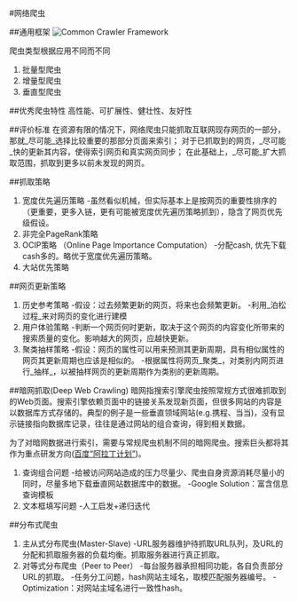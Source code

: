 #网络爬虫

##通用框架
![Common Crawler Framework](http://simondolph.github.io/posts/images/common-crawler-framework.png)

爬虫类型根据应用不同而不同
1. 批量型爬虫
2. 增量型爬虫
3. 垂直型爬虫

##优秀爬虫特性
高性能、可扩展性、健壮性、友好性

##评价标准
在资源有限的情况下，网络爬虫只能抓取互联网现存网页的一部分，那就_尽可能_选择比较重要的那部分页面来索引；
对于已抓取到的网页，_尽可能_快的更新其内容，使得索引网页和真实网页同步；
在此基础上，_尽可能_扩大抓取范围，抓取到更多以前未发现的网页。

##抓取策略
1. 宽度优先遍历策略
-虽然看似机械，但实际基本上是按网页的重要性排序的（更重要，更多入链，更有可能被宽度优先遍历策略抓到），隐含了网页优先级假设。
2. 非完全PageRank策略
3. OCIP策略 （Online Page Importance Computation）
-分配cash, 优先下载cash多的。略优于宽度优先遍历策略。
4. 大站优先策略

##网页更新策略
1. 历史参考策略
-假设：过去频繁更新的网页，将来也会频繁更新。
-利用_泊松过程_来对网页的变化进行建模
2. 用户体验策略
-判断一个网页何时更新，取决于这个网页的内容变化所带来的搜索质量的变化。影响越大的网页，应越快更新。
3. 聚类抽样策略
-假设：网页的属性可以用来预测其更新周期，具有相似属性的网页其更新周期也应该是相似的。
-根据属性将网页_聚类_，对类别内网页进行_抽样_，以被抽样网页的更新周期作为类别的更新周期。

##暗网抓取(Deep Web Crawling)
暗网指搜索引擎爬虫按照常规方式很难抓取到的Web页面。搜索引擎依赖页面中的链接关系发现新页面，但很多网站的内容是以数据库方式存储的。典型的例子是一些垂直领域网站(e.g.携程、当当)，没有显示链接指向数据库记录，往往是通过网站的组合查询，得到相关数据。

为了对暗网数据进行索引，需要与常规爬虫机制不同的暗网爬虫。搜索巨头都将其作为重点研发方向([百度“阿拉丁计划”](http://baike.baidu.com/view/2086291.htm))。
1. 查询组合问题
-给被访问网站造成的压力尽量少、爬虫自身资源消耗尽量小的同时，尽量多地下载垂直网站数据库中的数据。
-Google Solution：富含信息查询模板
2. 文本框填写问题
-人工启发+递归迭代

##分布式爬虫
1. 主从式分布爬虫(Master-Slave)
-URL服务器维护待抓取URL队列，及URL的分配和抓取服务器的负载均衡。抓取服务器进行真正抓取。
2. 对等式分布爬虫（Peer to Peer）
-每台服务器承担相同功能，各自负责部分URL的抓取。
-任务分工问题，hash网站主域名，取模匹配服务器编号。
-Optimization：对网站主域名进行一致性hash。